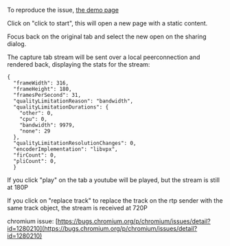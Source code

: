 To reproduce the issue, [the demo page](https://murillo128.github.io/getdisplaymedia-motion-issue/)

Click on "click to start", this will open a new page with a static content.

Focus back on the original tab and select the new open on the sharing dialog.

The capture tab stream will be sent over a local peerconnection and rendered back, displaying the stats for the stream:

```
{
  "frameWidth": 316,
  "frameHeight": 180,
  "framesPerSecond": 31,
  "qualityLimitationReason": "bandwidth",
  "qualityLimitationDurations": {
    "other": 0,
    "cpu": 0,
    "bandwidth": 9979,
    "none": 29
  },
  "qualityLimitationResolutionChanges": 0,
  "encoderImplementation": "libvpx",
  "firCount": 0,
  "pliCount": 0,
  }
```

If you click "play" on the tab a youtube will be played, but the stream is still at 180P

If you click on "replace track" to replace the track on the rtp sender with the same track object, the stream is received at 720P

chromium issue: [https://bugs.chromium.org/p/chromium/issues/detail?id=1280210](https://bugs.chromium.org/p/chromium/issues/detail?id=1280210)

